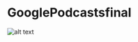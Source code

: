# GooglePodcastsfinal
![alt text](https://user-images.githubusercontent.com/40935877/54784044-efb26600-4c33-11e9-9d1e-893a58f37cea.jpg)
